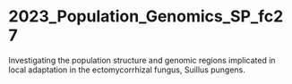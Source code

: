 # 2023_Population_Genomics_SP_fc27

Investigating the population structure and genomic regions implicated in local adaptation in the ectomycorrhizal fungus, Suillus pungens.

